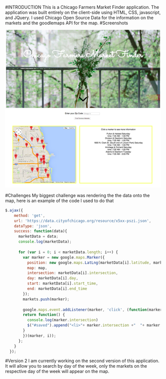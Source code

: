 
#INTRODUCTION
This is a Chicago Farmers Market Finder application. The application was built entirely on the client-side using HTML, CSS, javascript, and JQuery. I used Chicago Open Source Data for the information on the markets and the goodlemaps API for the map.
#Screenshots

![Home Page](/Home.png)
![Map Page](/Body.png)


#Challenges
My biggest challenge was rendering the the data onto the map, here is an example of the code I used to do that

```javascript
$.ajax({
    method: 'get',
    url: 'https://data.cityofchicago.org/resource/x5xx-pszi.json',
    dataType: 'json',
    success: function(data){
      marketData = data;
      console.log(marketData);

      for (var i = 0; i < marketData.length; i++) {
        var marker = new google.maps.Marker({
          position: new google.maps.LatLng(marketData[i].latitude, marketData[i].longitude),
          map: map,
          intersection: marketData[i].intersection,
          day: marketData[i].day,
          start: marketData[i].start_time,
          end: marketData[i].end_time
        });
        markets.push(marker);

        google.maps.event.addListener(marker, 'click', (function(marker, i) {
        return function() {
          console.log(marker.intersection)
          $("#saved").append("<li>"+ marker.intersection +"  "+ marker.day + "</li>" +" time: "+ "</li>"  +marker.start + " - "+ marker.end);
        }
        })(marker, i));
      };
    }
  });
```
#Version 2
I am currently working on the second version of this application. It will allow you to search by day of the week, only the markets on the respective day of the week will appear on the map.
